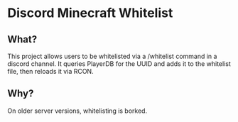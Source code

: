 # Discord Minecraft Whitelist

## What?
This project allows users to be whitelisted via a /whitelist command in a discord channel.
It queries PlayerDB for the UUID and adds it to the whitelist file, then reloads it via RCON.

## Why?
On older server versions, whitelisting is borked.